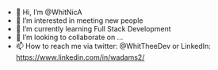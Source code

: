 - 👋 Hi, I’m @WhitNicA
- 👀 I’m interested in meeting new people
- 🌱 I’m currently learning Full Stack Development
- 💞️ I’m looking to collaborate on ...
- 📫 How to reach me via twitter: @WhitTheeDev or LinkedIn: https://www.linkedin.com/in/wadams2/
<!---
WhitNicA/WhitNicA is a ✨ special ✨ repository because its `README.md` (this file) appears on your GitHub profile.
You can click the Preview link to take a look at your changes.
--->
